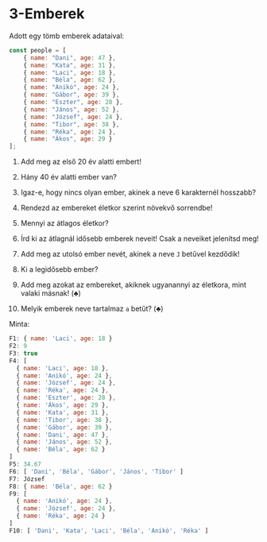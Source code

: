 # 3-Emberek

Adott egy tömb emberek adataival:
```js
const people = [
    { name: "Dani", age: 47 },
    { name: "Kata", age: 31 },
    { name: "Laci", age: 18 },
    { name: "Béla", age: 62 },
    { name: "Anikó", age: 24 },
    { name: "Gábor", age: 39 },
    { name: "Eszter", age: 28 },
    { name: "János", age: 52 },
    { name: "József", age: 24 },
    { name: "Tibor", age: 38 },
    { name: "Réka", age: 24 },
    { name: "Ákos", age: 29 }
];
```

1. Add meg az első 20 év alatti embert!

2. Hány 40 év alatti ember van?

3. Igaz-e, hogy nincs olyan ember, akinek a neve 6 karakternél hosszabb?

4. Rendezd az embereket életkor szerint növekvő sorrendbe!

5. Mennyi az átlagos életkor?

6. Írd ki az átlagnál idősebb emberek neveit! Csak a neveiket jelenítsd meg!

7. Add meg az utolsó ember nevét, akinek a neve `J` betűvel kezdődik!

8. Ki a legidősebb ember?

9. Add meg azokat az embereket, akiknek ugyanannyi az életkora, mint valaki másnak! (♣)

10. Melyik emberek neve tartalmaz `a` betűt? (♣)

Minta:
```js
F1: { name: 'Laci', age: 18 }
F2: 9
F3: true
F4: [
  { name: 'Laci', age: 18 },
  { name: 'Anikó', age: 24 },
  { name: 'József', age: 24 },
  { name: 'Réka', age: 24 },
  { name: 'Eszter', age: 28 },
  { name: 'Ákos', age: 29 },
  { name: 'Kata', age: 31 },
  { name: 'Tibor', age: 38 },
  { name: 'Gábor', age: 39 },
  { name: 'Dani', age: 47 },
  { name: 'János', age: 52 },
  { name: 'Béla', age: 62 }
]
F5: 34.67
F6: [ 'Dani', 'Béla', 'Gábor', 'János', 'Tibor' ]
F7: József
F8: { name: 'Béla', age: 62 }
F9: [
  { name: 'Anikó', age: 24 },
  { name: 'József', age: 24 },
  { name: 'Réka', age: 24 }
]
F10: [ 'Dani', 'Kata', 'Laci', 'Béla', 'Anikó', 'Réka' ]
```